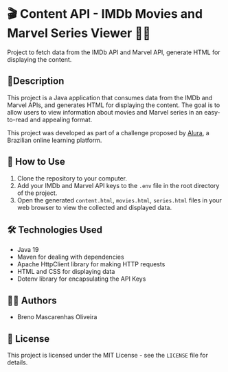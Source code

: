 # 🎬 Content API - IMDb Movies and Marvel Series Viewer 🦸‍♀️

Project to fetch data from the IMDb API and Marvel API, generate HTML for displaying the content.

## 📝Description

This project is a Java application that consumes data from the IMDb and Marvel APIs, and generates HTML for displaying the content. The goal is to allow users to view information about movies and Marvel series in an easy-to-read and appealing format.

This project was developed as part of a challenge proposed by [Alura](https://www.alura.com.br/), a Brazilian online learning platform.

## 🚀 How to Use

1. Clone the repository to your computer.
2. Add your IMDb and Marvel API keys to the `.env` file in the root directory of the project.
3. Open the generated `content.html`, `movies.html`, `series.html` files in your web browser to view the collected and displayed data.

## 🛠️ Technologies Used

- Java 19
- Maven for dealing with dependencies
- Apache HttpClient library for making HTTP requests
- HTML and CSS for displaying data
- Dotenv library for encapsulating the API Keys

## 👨‍💻 Authors

- Breno Mascarenhas Oliveira

## 📜 License

This project is licensed under the MIT License - see the `LICENSE` file for details.

